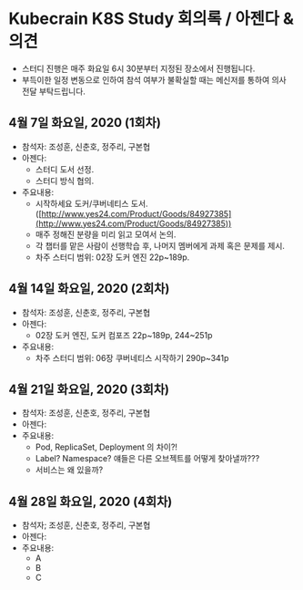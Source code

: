 # Kubecrain K8S Study 회의록 / 아젠다 & 의견
- 스터디 진행은 매주 화요일 6시 30분부터 지정된 장소에서 진행됩니다.
- 부득이한 일정 변동으로 인하여 참석 여부가 불확실할 때는 메신저를 통하여 의사 전달 부탁드립니다.

## 4월 7일 화요일, 2020 (1회차)
- 참석자: 조성훈, 신춘호, 정주리, 구본협
- 아젠다:
  - 스터디 도서 선정.
  - 스터디 방식 협의.
- 주요내용:
  - 시작하세요 도커/쿠버네티스 도서. ([http://www.yes24.com/Product/Goods/84927385](http://www.yes24.com/Product/Goods/84927385))
  - 매주 정해진 분량을 미리 읽고 모여서 논의.
  - 각 챕터를 맡은 사람이 선행학습 후, 나머지 멤버에게 과제 혹은 문제를 제시.
  - 차주 스터디 범위: 02장 도커 엔진 22p~189p.

## 4월 14일 화요일, 2020 (2회차)
- 참석자: 조성훈, 신춘호, 정주리, 구본협
- 아젠다:
  - 02장 도커 엔진, 도커 컴포즈 22p~189p, 244~251p
- 주요내용:
  - 차주 스터디 범위: 06장 쿠버네티스 시작하기 290p~341p 

## 4월 21일 화요일, 2020 (3회차)
- 참석자: 조성훈, 신춘호, 정주리, 구본협
- 아젠다:
- 주요내용:
  - Pod, ReplicaSet, Deployment 의 차이?!
  - Label? Namespace? 얘들은 다른 오브젝트를 어떻게 찾아낼까???
  - 서비스는 왜 있을까?

## 4월 28일 화요일, 2020 (4회차)
- 참석자; 조성훈, 신춘호, 정주리, 구본협
- 아젠다:
- 주요내용:
  - A
  - B
  - C
